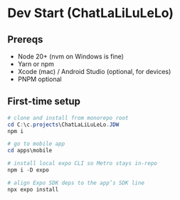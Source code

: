 # Dev Start (ChatLaLiLuLeLo)

## Prereqs
- Node 20+ (nvm on Windows is fine)
- Yarn or npm
- Xcode (mac) / Android Studio (optional, for devices)
- PNPM optional

## First-time setup
```powershell
# clone and install from monorepo root
cd C:\c.projects\ChatLaLiLuLeLo.JDW
npm i

# go to mobile app
cd apps\mobile

# install local expo CLI so Metro stays in-repo
npm i -D expo

# align Expo SDK deps to the app’s SDK line
npx expo install